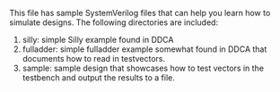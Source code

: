 This file has sample SystemVerilog files that can help you learn how to simulate designs.  The following directories are included:

<ol>
  <li>silly: simple Silly example found in DDCA</li>
  <li>fulladder: simple fulladder example somewhat found in DDCA that documents how to read in testvectors.</li>
  <li>sample: sample design that showcases how to test vectors in the testbench and output the results to a file.</li>
</ol>
